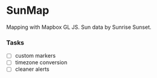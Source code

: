 # SunMap
Mapping with Mapbox GL JS. Sun data by Sunrise Sunset.
### Tasks
- [ ] custom markers
- [ ] timezone conversion
- [ ] cleaner alerts